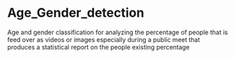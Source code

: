 # Age_Gender_detection
Age and gender classification for analyzing the percentage of people that is feed over as videos or images especially during a public meet that produces a statistical report on the people existing percentage
